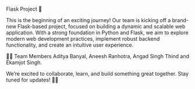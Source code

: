 Flask Project 🚀

This is the beginning of an exciting journey! Our team is kicking off a brand-new Flask-based project, focused on building a dynamic and scalable web application. With a strong foundation in Python and Flask, we aim to explore modern web development practices, implement robust backend functionality, and create an intuitive user experience.


👨‍💻 Team Members
Aditya Banyal, Aneesh Ranhotra, Angad Singh Thind and Ekamjot Singh.

We’re excited to collaborate, learn, and build something great together. Stay tuned for updates! 🚀🔧
